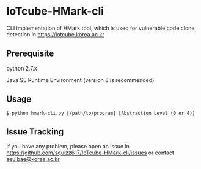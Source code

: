 # IoTcube-HMark-cli
CLI implementation of HMark tool, which is used for vulnerable code clone detection in https://iotcube.korea.ac.kr

## Prerequisite
python 2.7.x

Java SE Runtime Environment (version 8 is recommended)

## Usage
```
$ python hmark-cli.py [/path/to/program] [Abstraction Level (0 or 4)]
```

## Issue Tracking
If you have any problem, please open an issue in https://github.com/squizz617/IoTcube-HMark-cli/issues or contact seulbae@korea.ac.kr


